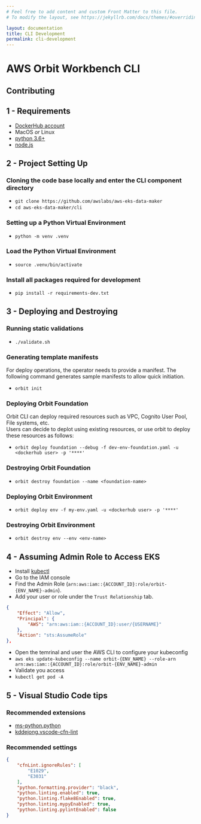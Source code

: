 ```yaml
---
# Feel free to add content and custom Front Matter to this file.
# To modify the layout, see https://jekyllrb.com/docs/themes/#overriding-theme-defaults

layout: documentation
title: CLI Development
permalink: cli-development
---
```


<!--
#  Copyright Amazon.com, Inc. or its affiliates. All Rights Reserved.
#   
#    Licensed under the Apache License, Version 2.0 (the "License").
#    You may not use this file except in compliance with the License.
#    You may obtain a copy of the License at
#   
#        http://www.apache.org/licenses/LICENSE-2.0
#   
#    Unless required by applicable law or agreed to in writing, software
#    distributed under the License is distributed on an "AS IS" BASIS,
#    WITHOUT WARRANTIES OR CONDITIONS OF ANY KIND, either express or implied.
#    See the License for the specific language governing permissions and
#    limitations under the License.
-->

# AWS Orbit Workbench CLI

## Contributing

## 1 - Requirements

* [DockerHub account](https://hub.docker.com/)
* MacOS *or* Linux
* [python 3.6+](https://www.python.org/)
* [node.js](https://nodejs.org/en/)

## 2 - Project Setting Up

### Cloning the code base locally and enter the CLI component directory

* `git clone https://github.com/awslabs/aws-eks-data-maker`
* `cd aws-eks-data-maker/cli`

### Setting up a Python Virtual Environment

* `python -m venv .venv`

### Load the Python Virtual Environment

* `source .venv/bin/activate`

### Install all packages required for development

* `pip install -r requirements-dev.txt`

## 3 - Deploying and Destroying

### Running static validations

* `./validate.sh`

### Generating template manifests

For deploy operations, the operator needs to provide a manifest.
The following command generates sample manifests to allow quick initiation.

* `orbit init`

### Deploying Orbit Foundation

Orbit CLI can deploy required resources such as VPC, Cognito User Pool, File systems, etc.  
Users can decide to deplot using existing resources, or use orbit to deploy these resources as follows:

* `orbit deploy foundation --debug -f dev-env-foundation.yaml -u <dockerhub user> -p '****' `

### Destroying Orbit Foundation

* `orbit destroy foundation --name <foundation-name>`

### Deploying Orbit Environment

* `orbit deploy env -f my-env.yaml -u <dockerhub user> -p '****' `

### Destroying Orbit Environment

* `orbit destroy env --env <env-name>`

## 4 - Assuming Admin Role to Access EKS

* Install [kubectl](https://docs.aws.amazon.com/eks/latest/userguide/install-kubectl.html)
* Go to the IAM console
* Find the Admin Role (`arn:aws:iam::{ACCOUNT_ID}:role/orbit-{ENV_NAME}-admin`).
* Add your user or role under the `Trust Relationship` tab.

```json
{
    "Effect": "Allow",
    "Principal": {
        "AWS": "arn:aws:iam::{ACCOUNT_ID}:user/{USERNAME}"
    },
    "Action": "sts:AssumeRole"
},
```

* Open the temrinal and user the AWS CLI to configure your kubeconfig
* `aws eks update-kubeconfig --name orbit-{ENV_NAME} --role-arn arn:aws:iam::{ACCOUNT_ID}:role/orbit-{ENV_NAME}-admin`
* Validate you access
* `kubectl get pod -A`

## 5 - Visual Studio Code tips

### Recommended extensions

* [ms-python.python](https://marketplace.visualstudio.com/items?itemName=ms-python.python)
* [kddejong.vscode-cfn-lint](https://marketplace.visualstudio.com/items?itemName=kddejong.vscode-cfn-lint)

### Recommended settings

```json
{
    "cfnLint.ignoreRules": [
        "E1029",
        "E3031"
    ],
    "python.formatting.provider": "black",
    "python.linting.enabled": true,
    "python.linting.flake8Enabled": true,
    "python.linting.mypyEnabled": true,
    "python.linting.pylintEnabled": false
}
```
